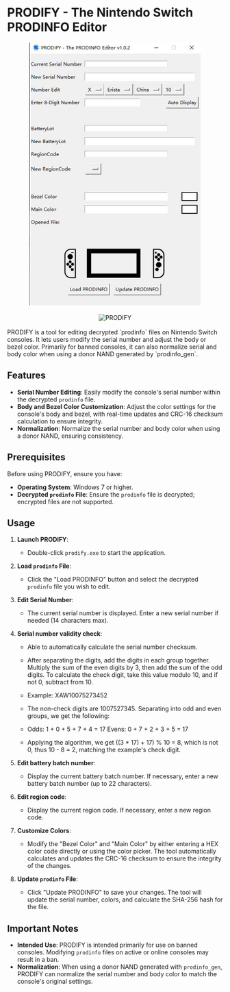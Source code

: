 # PRODIFY - The Nintendo Switch PRODINFO Editor



<div align="center">
  <img src="https://github.com/lsp199308/PRODIFY/blob/main/prodifyen.jpg" alt="PRODIFY" width="400"/>
  <br>
  <br>
</div>
<div align="center">
  <img src="https://github.com/lsp199308/PRODIFY/blob/main/prodifyzh.jpg" alt="PRODIFY" width="400"/>
  <br>
  <br>
</div>
PRODIFY is a tool for editing decrypted `prodinfo` files on Nintendo Switch consoles. It lets users modify the serial number and adjust the body or bezel color. Primarily for banned consoles, it can also normalize serial and body color when using a donor NAND generated by `prodinfo_gen`.

## Features

- **Serial Number Editing**: Easily modify the console's serial number within the decrypted `prodinfo` file.
- **Body and Bezel Color Customization**: Adjust the color settings for the console's body and bezel, with real-time updates and CRC-16 checksum calculation to ensure integrity.
- **Normalization**: Normalize the serial number and body color when using a donor NAND, ensuring consistency.

## Prerequisites

Before using PRODIFY, ensure you have:

- **Operating System**: Windows 7 or higher.
- **Decrypted `prodinfo` File**: Ensure the `prodinfo` file is decrypted; encrypted files are not supported.

## Usage

1. **Launch PRODIFY**:
   - Double-click `prodify.exe` to start the application.

2. **Load `prodinfo` File**:
   - Click the "Load PRODINFO" button and select the decrypted `prodinfo` file you wish to edit.

3. **Edit Serial Number**:
   - The current serial number is displayed. Enter a new serial number if needed (14 characters max).
  
4. **Serial number validity check**:
   - Able to automatically calculate the serial number checksum.
   - After separating the digits, add the digits in each group together. Multiply the sum of the even digits by 3, then add the sum of the odd digits. To calculate the check digit, take this value modulo 10, and if not 0, subtract from 10.

   - Example: XAW10075273452

   - The non-check digits are 1007527345. Separating into odd and even groups, we get the following:

   - Odds: 1 + 0 + 5 + 7 + 4 = 17 Evens: 0 + 7 + 2 + 3 + 5 = 17

   - Applying the algorithm, we get ((3 * 17) + 17) % 10 = 8, which is not 0, thus 10 - 8 = 2, matching the example's check digit.

5. **Edit battery batch number**:
   - Display the current battery batch number. If necessary, enter a new battery batch number (up to 22 characters).
  
6. **Edit region code**:
   - Display the current region code. If necessary, enter a new region code.

7. **Customize Colors**:
   - Modify the "Bezel Color" and "Main Color" by either entering a HEX color code directly or using the color picker. The tool automatically calculates and updates the CRC-16 checksum to ensure the integrity of the changes.

8. **Update `prodinfo` File**:
   - Click "Update PRODINFO" to save your changes. The tool will update the serial number, colors, and calculate the SHA-256 hash for the file.

## Important Notes

- **Intended Use**: PRODIFY is intended primarily for use on banned consoles. Modifying `prodinfo` files on active or online consoles may result in a ban.
- **Normalization**: When using a donor NAND generated with `prodinfo_gen`, PRODIFY can normalize the serial number and body color to match the console's original settings.

